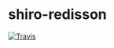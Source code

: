 # shiro-redisson

[![Travis](https://img.shields.io/travis/streamone/shiro-redisson.svg)](https://travis-ci.org/streamone/shiro-redisson)